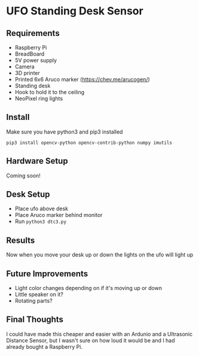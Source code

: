# UFO Standing Desk Sensor

## Requirements
- Raspberry Pi
- BreadBoard
- 5V power supply
- Camera
- 3D printer
- Printed 6x6 Aruco marker (https://chev.me/arucogen/)
- Standing desk
- Hook to hold it to the ceiling
- NeoPixel ring lights

## Install
 Make sure you have python3 and pip3 installed

`pip3 install opencv-python opencv-contrib-python numpy imutils`

## Hardware Setup
Coming soon!

## Desk Setup
- Place ufo above desk
- Place Aruco marker behind monitor
- Run `python3 dtc3.py`

## Results
Now when you move your desk up or down the lights on the ufo will light up

## Future Improvements
- Light color changes depending on if it's moving up or down
- Little speaker on it?
- Rotating parts?

## Final Thoughts
I could have made this cheaper and easier with an Ardunio and a 
Ultrasonic Distance Sensor, but I wasn't sure on how loud it would be and I had already bought a Raspberry Pi.